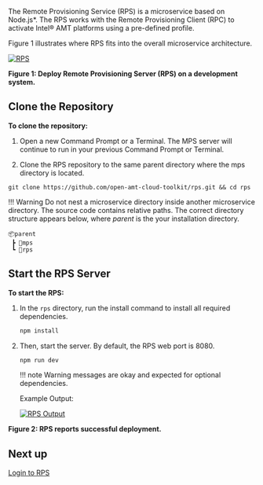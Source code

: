 The Remote Provisioning Service (RPS) is a microservice based on Node.js*. The RPS works with the Remote Provisioning Client (RPC) to activate Intel&reg; AMT platforms using a pre-defined profile.

Figure 1 illustrates where RPS fits into the overall microservice architecture.

[![RPS](../assets/images/RPSDeployment.png)](../assets/images/RPSDeployment.png)

**Figure 1: Deploy Remote Provisioning Server (RPS) on a development system.**

## Clone the Repository

**To clone the repository:**

1. Open a new Command Prompt or a Terminal. The MPS server will continue to run in your previous Command Prompt or Terminal.

2. Clone the RPS repository to the same parent directory where the mps directory is located. 

```
git clone https://github.com/open-amt-cloud-toolkit/rps.git && cd rps
```

!!! Warning
    Do not nest a microservice directory inside another microservice directory. The source code contains relative paths. The correct directory structure appears below, where *parent* is the your installation directory.
    
```
📦parent
 ┣ 📂mps
 ┗ 📂rps
```


## Start the RPS Server

**To start the RPS:**

1. In the ```rps``` directory, run the install command to install all required dependencies. 

    ``` bash
    npm install
    ```

2. Then, start the server. By default, the RPS web port is 8080.

    ``` bash
    npm run dev
    ```

    !!! note
        Warning messages are okay and expected for optional dependencies.

    Example Output:

    [![RPS Output](../assets/images/RPS_npmrundev.png)](../assets/images/RPS_npmrundev.png)

**Figure 2: RPS reports successful deployment.**

## Next up
[Login to RPS](../General/loginToRPS.md)
